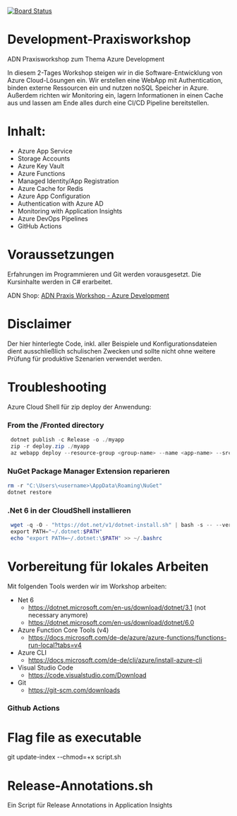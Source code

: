 [![Board Status](https://dev.azure.com/ADN-Kai/c3ff173d-ae5e-456f-a0b4-cb97ffb622cf/10ac497f-d8b0-4bf6-abee-92213dd4b9b9/_apis/work/boardbadge/6361a129-6eff-4c81-8118-cb0f6ab1c423)](https://dev.azure.com/ADN-Kai/c3ff173d-ae5e-456f-a0b4-cb97ffb622cf/_boards/board/t/10ac497f-d8b0-4bf6-abee-92213dd4b9b9/Microsoft.FeatureCategory)
# Development-Praxisworkshop
ADN Praxisworkshop zum Thema Azure Development

In diesem 2-Tages Workshop steigen wir in die Software-Entwicklung von Azure Cloud-Lösungen ein.
Wir erstellen eine WebApp mit Authentication, binden externe Ressourcen ein und nutzen noSQL Speicher in Azure.
Außerdem richten wir Monitoring ein, lagern Informationen in einen Cache aus und lassen am Ende alles durch eine CI/CD Pipeline bereitstellen.

# Inhalt:
- Azure App Service
- Storage Accounts 
- Azure Key Vault
- Azure Functions
- Managed Identity/App Registration
- Azure Cache for Redis
- Azure App Configuration
- Authentication with Azure AD
- Monitoring with Application Insights
- Azure DevOps Pipelines
- GitHub Actions

# Voraussetzungen
Erfahrungen im Programmieren und Git werden vorausgesetzt.
Die Kursinhalte werden in C# erarbeitet.

ADN Shop: [ADN Praxis Workshop - Azure Development](https://shop.adn.de/Hersteller/Microsoft-ADN/ADN-Praxis-Workshop-Azure-Development.html)

# Disclaimer
Der hier hinterlegte Code, inkl. aller Beispiele und Konfigurationsdateien dient ausschließlich schulischen Zwecken und sollte nicht ohne weitere Prüfung für produktive Szenarien verwendet werden.

# Troubleshooting
Azure Cloud Shell für zip deploy der Anwendung:

### From the /Fronted directory
``` powershell
 dotnet publish -c Release -o ./myapp
 zip -r deploy.zip ./myapp
 az webapp deploy --resource-group <group-name> --name <app-name> --src-path deploy.zip
```

### NuGet Package Manager Extension reparieren
``` powershell 
rm -r "C:\Users\<username>\AppData\Roaming\NuGet"
dotnet restore
```


### .Net 6 in der CloudShell installieren
``` powershell
 wget -q -O - "https://dot.net/v1/dotnet-install.sh" | bash -s -- --version 6.0.101
 export PATH="~/.dotnet:$PATH"
 echo "export PATH=~/.dotnet:\$PATH" >> ~/.bashrc
```
# Vorbereitung für lokales Arbeiten
Mit folgenden Tools werden wir im Workshop arbeiten:

- Net 6
  - https://dotnet.microsoft.com/en-us/download/dotnet/3.1 (not necessary anymore)
  - https://dotnet.microsoft.com/en-us/download/dotnet/6.0
- Azure Function Core Tools (v4)
  - https://docs.microsoft.com/de-de/azure/azure-functions/functions-run-local?tabs=v4
- Azure CLI 
  - https://docs.microsoft.com/de-de/cli/azure/install-azure-cli
- Visual Studio Code
  - https://code.visualstudio.com/Download
- Git
  - https://git-scm.com/downloads

### Github Actions
# Flag file as executable
git update-index --chmod=+x script.sh

# Release-Annotations.sh
Ein Script für Release Annotations in Application Insights

